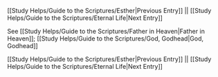 [[Study Helps/Guide to the Scriptures/Esther|Previous Entry]]  ||  [[Study Helps/Guide to the Scriptures/Eternal Life|Next Entry]]

 See [[Study Helps/Guide to the Scriptures/Father in Heaven|Father in Heaven]]; [[Study Helps/Guide to the Scriptures/God, Godhead|God, Godhead]]

[[Study Helps/Guide to the Scriptures/Esther|Previous Entry]]  ||  [[Study Helps/Guide to the Scriptures/Eternal Life|Next Entry]]